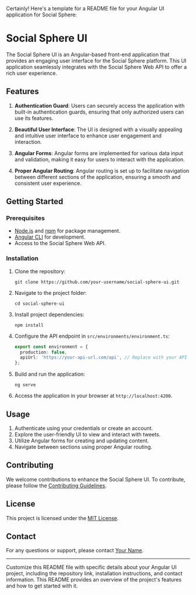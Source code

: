 Certainly! Here's a template for a README file for your Angular UI application for Social Sphere:

# Social Sphere UI

The Social Sphere UI is an Angular-based front-end application that provides an engaging user interface for the Social Sphere platform. This UI application seamlessly integrates with the Social Sphere Web API to offer a rich user experience.

## Features

1. **Authentication Guard**: Users can securely access the application with built-in authentication guards, ensuring that only authorized users can use its features.

2. **Beautiful User Interface**: The UI is designed with a visually appealing and intuitive user interface to enhance user engagement and interaction.

3. **Angular Forms**: Angular forms are implemented for various data input and validation, making it easy for users to interact with the application.

4. **Proper Angular Routing**: Angular routing is set up to facilitate navigation between different sections of the application, ensuring a smooth and consistent user experience.

## Getting Started

### Prerequisites

- [Node.js](https://nodejs.org/en/) and [npm](https://www.npmjs.com/) for package management.
- [Angular CLI](https://angular.io/cli) for development.
- Access to the Social Sphere Web API.

### Installation

1. Clone the repository:

   ```shell
   git clone https://github.com/your-username/social-sphere-ui.git
   ```

2. Navigate to the project folder:

   ```shell
   cd social-sphere-ui
   ```

3. Install project dependencies:

   ```shell
   npm install
   ```

4. Configure the API endpoint in `src/environments/environment.ts`:

   ```typescript
   export const environment = {
     production: false,
     apiUrl: 'https://your-api-url.com/api', // Replace with your API endpoint
   };
   ```

5. Build and run the application:

   ```shell
   ng serve
   ```

6. Access the application in your browser at `http://localhost:4200`.

## Usage

1. Authenticate using your credentials or create an account.
2. Explore the user-friendly UI to view and interact with tweets.
3. Utilize Angular forms for creating and updating content.
4. Navigate between sections using proper Angular routing.

## Contributing

We welcome contributions to enhance the Social Sphere UI. To contribute, please follow the [Contributing Guidelines](CONTRIBUTING.md).

## License

This project is licensed under the [MIT License](LICENSE).

## Contact

For any questions or support, please contact [Your Name](mailto:your@email.com).

---

Customize this README file with specific details about your Angular UI project, including the repository link, installation instructions, and contact information. This README provides an overview of the project's features and how to get started with it.
